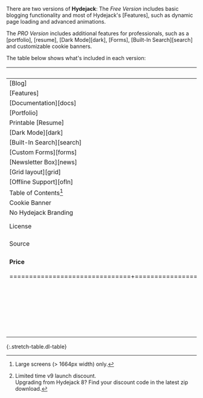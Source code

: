 There are two versions of **Hydejack**: The *Free Version* includes basic blogging functionality and most of Hydejack's [Features], such as dynamic page loading and advanced animations.

The *PRO Version* includes additional features for professionals, such as a [portfolio], [resume], [Dark Mode][dark], [Forms], [Built-In Search][search] and customizable cookie banners.

The table below shows what's included in each version:

|                               | Free                | PRO                 |
|:------------------------------|:-------------------:|:-------------------:|
| [Blog]                        | &#x2714;            | &#x2714;            |
| [Features]                    | &#x2714;            | &#x2714;            |
| [Documentation][docs]         | &#x2714;            | &#x2714;            |
| [Portfolio]                   |                     | &#x2714;            |
| Printable [Resume]            |                     | &#x2714;            |
| [Dark Mode][dark]             |                     | &#x2714;            |
| [Built-In Search][search]     |                     | &#x2714;            |
| [Custom Forms][forms]         |                     | &#x2714;            |
| [Newsletter Box][news]        |                     | &#x2714;            |
| [Grid layout][grid]           |                     | &#x2714;            |
| [Offline Support][ofln]       |                     | &#x2714;            |
| Table of Contents[^21]        |                     | &#x2714;            |
| Cookie Banner                 |                     | &#x2714;            |
| No Hydejack Branding          |                     | &#x2714;            |
| License                       | [GPL-3.0][lic]      | [PRO]               |
| Source                        | [GitHub][src]       | Included            |
| __Price__                     | __Free__            | <span class="price"><del>$99</del> <strong>$89</strong></span> [^22] |
|===============================+=====================+=====================|
|                               | [__Download__][kit] | [__Buy PRO__][buy]{:.gumroad-button data-gumroad-single-product="true"} |
{:.stretch-table.dl-table}

<p class="lead ppi"></p>

[^21]: Large screens (> 1664px width) only.

[^22]: <span class="ppi">Limited time v9 launch discount.<br/>Upgrading from Hydejack 8? Find your discount code in the latest zip download.</span>

<script type="module">
  document.querySelectorAll('a[href="#_search-input"]').forEach(el => {
    if (!el.dataset.done) {
      el.addEventListener('click', () => document.getElementById('_search-input').focus());
      el.dataset.done = '';
    }
  });

  document.querySelectorAll('.ppi').forEach(async el => {
    if (!el.dataset.done) {
      const { name, emoji, code, discount } = await window._ppiData;
      if (!code) return;
      const template = document.getElementById('_ppi-template');
      const temp = template.content.cloneNode(true);
      temp.querySelector('.name').innerText = name;
      temp.querySelector('.emoji').innerText = emoji;
      temp.querySelector('.emoji').title = name;
      temp.querySelector('.code').innerText = code.toUpperCase();
      temp.querySelector('.discount').innerText = `${discount * 100}%`;
      el.innerHTML = '';
      el.appendChild(temp);
      el.dataset.done = '';
    }
  });

  document.querySelectorAll('.price').forEach(async el => {
    if (!el.dataset.done) {
      const { name, emoji, code, discount } = await window._ppiData;
      if (!code) return;
      const template2 = document.getElementById('_price-template');
      const temp2 = template2.content.cloneNode(true);
      temp2.querySelector('.emoji').innerText = emoji;
      temp2.querySelector('.emoji').title = name;
      temp2.querySelector('.new-price').innerText = `$${99 - discount * 100}`;
      el.innerHTML = '';
      el.appendChild(temp2);
      el.dataset.done = '';
    }
  });
</script>
